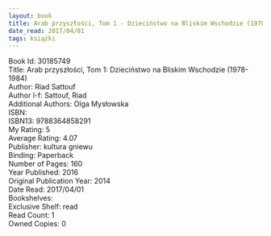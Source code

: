 ```yaml
---
layout: book
title: Arab przyszłości, Tom 1 - Dzieciństwo na Bliskim Wschodzie (1978-1984)
date_read: 2017/04/01
tags: książki
---
```


Book Id: 30185749<br />
Title: Arab przyszłości, Tom 1: Dzieciństwo na Bliskim Wschodzie (1978-1984)<br />
Author: Riad Sattouf<br />
Author l-f: Sattouf, Riad<br />
Additional Authors: Olga Mysłowska<br />
ISBN: <br />
ISBN13: 9788364858291<br />
My Rating: 5<br />
Average Rating: 4.07<br />
Publisher: kultura gniewu<br />
Binding: Paperback<br />
Number of Pages: 160<br />
Year Published: 2016<br />
Original Publication Year: 2014<br />
Date Read: 2017/04/01<br />
Bookshelves: <br />
Exclusive Shelf: read<br />
Read Count: 1<br />
Owned Copies: 0<br />


